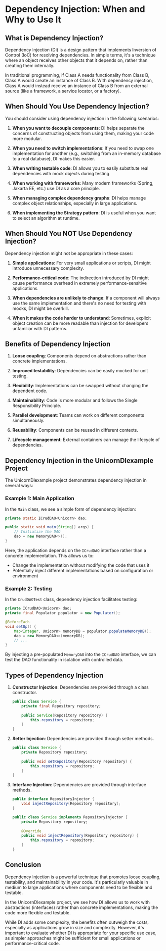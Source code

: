 # Dependency Injection: When and Why to Use It

## What is Dependency Injection?

Dependency Injection (DI) is a design pattern that implements Inversion of Control (IoC) for resolving dependencies. In simple terms, it's a technique where an object receives other objects that it depends on, rather than creating them internally.

In traditional programming, if Class A needs functionality from Class B, Class A would create an instance of Class B. With dependency injection, Class A would instead receive an instance of Class B from an external source (like a framework, a service locator, or a factory).

## When Should You Use Dependency Injection?

You should consider using dependency injection in the following scenarios:

1. **When you want to decouple components**: DI helps separate the concerns of constructing objects from using them, making your code more modular.

2. **When you need to switch implementations**: If you need to swap one implementation for another (e.g., switching from an in-memory database to a real database), DI makes this easier.

3. **When writing testable code**: DI allows you to easily substitute real dependencies with mock objects during testing.

4. **When working with frameworks**: Many modern frameworks (Spring, Jakarta EE, etc.) use DI as a core principle.

5. **When managing complex dependency graphs**: DI helps manage complex object relationships, especially in large applications.

6. **When implementing the Strategy pattern**: DI is useful when you want to select an algorithm at runtime.

## When Should You NOT Use Dependency Injection?

Dependency injection might not be appropriate in these cases:

1. **Simple applications**: For very small applications or scripts, DI might introduce unnecessary complexity.

2. **Performance-critical code**: The indirection introduced by DI might cause performance overhead in extremely performance-sensitive applications.

3. **When dependencies are unlikely to change**: If a component will always use the same implementation and there's no need for testing with mocks, DI might be overkill.

4. **When it makes the code harder to understand**: Sometimes, explicit object creation can be more readable than injection for developers unfamiliar with DI patterns.

## Benefits of Dependency Injection

1. **Loose coupling**: Components depend on abstractions rather than concrete implementations.

2. **Improved testability**: Dependencies can be easily mocked for unit testing.

3. **Flexibility**: Implementations can be swapped without changing the dependent code.

4. **Maintainability**: Code is more modular and follows the Single Responsibility Principle.

5. **Parallel development**: Teams can work on different components simultaneously.

6. **Reusability**: Components can be reused in different contexts.

7. **Lifecycle management**: External containers can manage the lifecycle of dependencies.

## Dependency Injection in the UnicornDIexample Project

The UnicornDIexample project demonstrates dependency injection in several ways:

### Example 1: Main Application

In the `Main` class, we see a simple form of dependency injection:

```java
private static ICrudDAO<Unicorn> dao;

public static void main(String[] args) {
    // Initialize the DAO
    dao = new MemoryDAO<>();
}
```

Here, the application depends on the `ICrudDAO` interface rather than a concrete implementation. This allows us to:
- Change the implementation without modifying the code that uses it
- Potentially inject different implementations based on configuration or environment

### Example 2: Testing

In the `CrudDAOTest` class, dependency injection facilitates testing:

```java
private ICrudDAO<Unicorn> dao;
private final Populator populator = new Populator();

@BeforeEach
void setUp() {
    Map<Integer, Unicorn> memoryDB = populator.populateMemoryDB();
    dao = new MemoryDAO<>(memoryDB);
    // ...
}
```

By injecting a pre-populated `MemoryDAO` into the `ICrudDAO` interface, we can test the DAO functionality in isolation with controlled data.

## Types of Dependency Injection

1. **Constructor Injection**: Dependencies are provided through a class constructor.
   ```java
   public class Service {
       private final Repository repository;
       
       public Service(Repository repository) {
           this.repository = repository;
       }
   }
   ```

2. **Setter Injection**: Dependencies are provided through setter methods.
   ```java
   public class Service {
       private Repository repository;
       
       public void setRepository(Repository repository) {
           this.repository = repository;
       }
   }
   ```

3. **Interface Injection**: Dependencies are provided through interface methods.
   ```java
   public interface RepositoryInjector {
       void injectRepository(Repository repository);
   }
   
   public class Service implements RepositoryInjector {
       private Repository repository;
       
       @Override
       public void injectRepository(Repository repository) {
           this.repository = repository;
       }
   }
   ```

## Conclusion

Dependency Injection is a powerful technique that promotes loose coupling, testability, and maintainability in your code. It's particularly valuable in medium to large applications where components need to be flexible and testable.

In the UnicornDIexample project, we see how DI allows us to work with abstractions (interfaces) rather than concrete implementations, making the code more flexible and testable.

While DI adds some complexity, the benefits often outweigh the costs, especially as applications grow in size and complexity. However, it's important to evaluate whether DI is appropriate for your specific use case, as simpler approaches might be sufficient for small applications or performance-critical code.